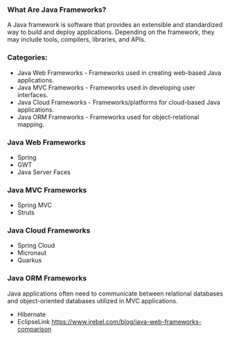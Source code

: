 ### What Are Java Frameworks?
A Java framework is software that provides an extensible and standardized way to build and deploy applications. Depending on the framework, they may include tools, compilers, libraries, and APIs.

### Categories:
  * Java Web Frameworks - Frameworks used in creating web-based Java applications.
  * Java MVC Frameworks - Frameworks used in developing user interfaces.
  * Java Cloud Frameworks - Frameworks/platforms for cloud-based Java applications.
  * Java ORM Frameworks - Frameworks used for object-relational mapping.
  
### Java Web Frameworks
  * Spring
  * GWT
  * Java Server Faces

### Java MVC Frameworks
  * Spring MVC
  * Struts

### Java Cloud Frameworks
  * Spring Cloud
  * Micronaut
  * Quarkus

### Java ORM Frameworks
Java applications often need to communicate between relational databases and object-oriented databases utilized in MVC applications.
  * Hibernate
  * EclipseLink
  https://www.jrebel.com/blog/java-web-frameworks-comparison
  
